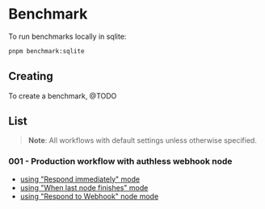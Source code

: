 # Benchmark

To run benchmarks locally in sqlite:

```sh
pnpm benchmark:sqlite
```

## Creating

To create a benchmark, @TODO

## List

> **Note**: All workflows with default settings unless otherwise specified.

<!-- BENCHMARK_SUITES_LIST -->

### 001 - Production workflow with authless webhook node

- [using "Respond immediately" mode](./suites/workflows/001-1.json)
- [using "When last node finishes" mode](./suites/workflows/001-2.json)
- [using "Respond to Webhook" node mode](./suites/workflows/001-3.json)

<!-- /BENCHMARK_SUITES_LIST -->
